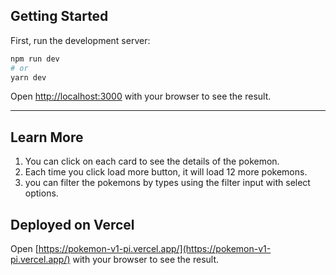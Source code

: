 ## Getting Started

First, run the development server:

```bash
npm run dev
# or
yarn dev
```

Open [http://localhost:3000](http://localhost:3000) with your browser to see the
result.

---

## Learn More

1. You can click on each card to see the details of the pokemon.
2. Each time you click load more button, it will load 12 more pokemons.
3. you can filter the pokemons by types using the filter input with select options.

## Deployed on Vercel

Open [https://pokemon-v1-pi.vercel.app/](https://pokemon-v1-pi.vercel.app/) with your browser to see the result.
